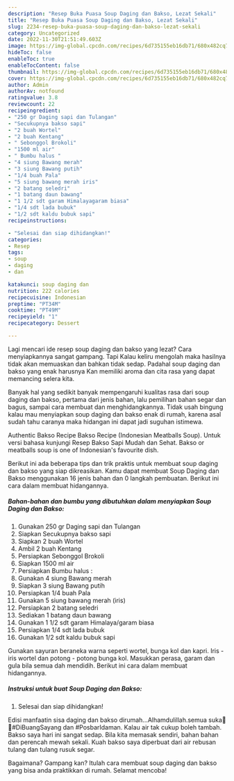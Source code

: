 ```yaml
---
description: "Resep Buka Puasa Soup Daging dan Bakso, Lezat Sekali"
title: "Resep Buka Puasa Soup Daging dan Bakso, Lezat Sekali"
slug: 2234-resep-buka-puasa-soup-daging-dan-bakso-lezat-sekali
category: Uncategorized
date: 2022-11-30T21:51:49.603Z
image: https://img-global.cpcdn.com/recipes/6d735155eb16db71/680x482cq70/soup-daging-dan-bakso-foto-resep-utama.jpg
hideToc: false
enableToc: true
enableTocContent: false
thumbnail: https://img-global.cpcdn.com/recipes/6d735155eb16db71/680x482cq70/soup-daging-dan-bakso-foto-resep-utama.jpg
cover: https://img-global.cpcdn.com/recipes/6d735155eb16db71/680x482cq70/soup-daging-dan-bakso-foto-resep-utama.jpg
author: Admin
authorAv: notfound
ratingvalue: 3.8
reviewcount: 22
recipeingredient:
- "250 gr Daging sapi dan Tulangan"
- "Secukupnya bakso sapi"
- "2 buah Wortel"
- "2 buah Kentang"
- " Sebonggol Brokoli"
- "1500 ml air"
- " Bumbu halus "
- "4 siung Bawang merah"
- "3 siung Bawang putih"
- "1/4 buah Pala"
- "5 siung bawang merah iris"
- "2 batang seledri"
- "1 batang daun bawang"
- "1 1/2 sdt garam Himalayagaram biasa"
- "1/4 sdt lada bubuk"
- "1/2 sdt kaldu bubuk sapi"
recipeinstructions:

- "Selesai dan siap dihidangkan!"
categories:
- Resep
tags:
- soup
- daging
- dan

katakunci: soup daging dan 
nutrition: 222 calories
recipecuisine: Indonesian
preptime: "PT34M"
cooktime: "PT49M"
recipeyield: "1"
recipecategory: Dessert

---
```



Lagi mencari ide resep soup daging dan bakso yang lezat? Cara menyiapkannya sangat gampang. Tapi Kalau keliru mengolah maka hasilnya tidak akan memuaskan dan bahkan tidak sedap. Padahal soup daging dan bakso yang enak harusnya Kan memiliki aroma dan cita rasa yang dapat memancing selera kita.


Banyak hal yang sedikit banyak mempengaruhi kualitas rasa dari soup daging dan bakso, pertama dari jenis bahan, lalu pemilihan bahan segar dan bagus, sampai cara membuat dan menghidangkannya. Tidak usah bingung kalau mau menyiapkan soup daging dan bakso enak di rumah, karena asal sudah tahu caranya maka hidangan ini dapat jadi suguhan istimewa.

Authentic Bakso Recipe Bakso Recipe (Indonesian Meatballs Soup). Untuk versi bahasa kunjungi Resep Bakso Sapi Mudah dan Sehat. Bakso or meatballs soup is one of Indonesian&#39;s favourite dish.


Berikut ini ada beberapa tips dan trik praktis untuk membuat soup daging dan bakso yang siap dikreasikan. Kamu dapat membuat Soup Daging dan Bakso menggunakan 16 jenis bahan dan 0 langkah pembuatan. Berikut ini cara dalam membuat hidangannya.

<!--inarticleads1-->

##### Bahan-bahan dan bumbu yang dibutuhkan dalam menyiapkan Soup Daging dan Bakso:

1. Gunakan 250 gr Daging sapi dan Tulangan
1. Siapkan Secukupnya bakso sapi
1. Siapkan 2 buah Wortel
1. Ambil 2 buah Kentang
1. Persiapkan  Sebonggol Brokoli
1. Siapkan 1500 ml air
1. Persiapkan  Bumbu halus :
1. Gunakan 4 siung Bawang merah
1. Siapkan 3 siung Bawang putih
1. Persiapkan 1/4 buah Pala
1. Gunakan 5 siung bawang merah (iris)
1. Persiapkan 2 batang seledri
1. Sediakan 1 batang daun bawang
1. Gunakan 1 1/2 sdt garam Himalaya/garam biasa
1. Persiapkan 1/4 sdt lada bubuk
1. Gunakan 1/2 sdt kaldu bubuk sapi


Gunakan sayuran beraneka warna seperti wortel, bunga kol dan kapri. Iris - iris wortel dan potong - potong bunga kol. Masukkan perasa, garam dan gula bila semua dah mendidih. Berikut ini cara dalam membuat hidangannya. 

<!--inarticleads2-->

##### Instruksi untuk buat Soup Daging dan Bakso:


1. Selesai dan siap dihidangkan!

Edisi manfaatin sisa daging dan bakso dirumah…Alhamdulillah.semua suka🤗🤗#DiBuangSayang dan #PosbarIdaman. Kalau air tak cukup boleh tambah. Bakso saya hari ini sangat sedap. Bila kita memasak sendiri, bahan bahan dan perencah mewah sekali. Kuah bakso saya diperbuat dari air rebusan tulang dan tulang rusuk segar. 

Bagaimana? Gampang kan? Itulah cara membuat soup daging dan bakso yang bisa anda praktikkan di rumah. Selamat mencoba!
